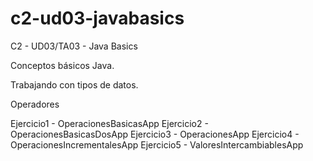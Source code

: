 # c2-ud03-javabasics
 
 C2 - UD03/TA03 - Java Basics

Conceptos básicos Java.

Trabajando con tipos de datos.

Operadores

Ejercicio1 - OperacionesBasicasApp
Ejercicio2 - OperacionesBasicasDosApp
Ejercicio3 - OperacionesApp
Ejercicio4 - OperacionesIncrementalesApp
Ejercicio5 - ValoresIntercambiablesApp
